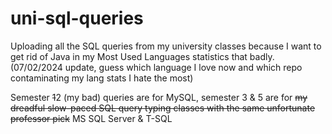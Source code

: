 # uni-sql-queries
Uploading all the SQL queries from my university classes because I want to get rid of Java in my Most Used Languages statistics that badly. (07/02/2024 update, guess which language I love now and which repo contaminating my lang stats I hate the most)

Semester ~~1~~2 (my bad)  queries are for MySQL, semester 3 & 5 are for ~~my dreadful slow-paced SQL query typing classes with the same unfortunate professor pick~~ MS SQL Server & T-SQL
